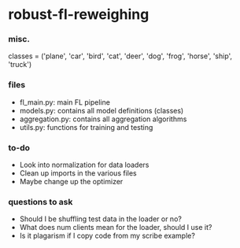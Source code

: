 # robust-fl-reweighing

### misc.
classes = ('plane', 'car', 'bird', 'cat', 'deer', 'dog', 'frog', 'horse', 'ship', 'truck')

### files
- fl_main.py: main FL pipeline
- models.py: contains all model definitions (classes)
- aggregation.py: contains all aggregation algorithms
- utils.py: functions for training and testing

### to-do
- Look into normalization for data loaders
- Clean up imports in the various files
- Maybe change up the optimizer

### questions to ask
- Should I be shuffling test data in the loader or no?
- What does num clients mean for the loader, should I use it?
- Is it plagarism if I copy code from my scribe example?